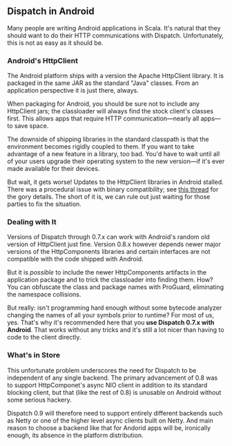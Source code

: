 Dispatch in Android
-------------------

Many people are writing Android applications in Scala. It's natural
that they should want to do their HTTP communications with
Dispatch. Unfortunately, this is not as easy as it should be.

### Android's HttpClient

The Android platform ships with a version the Apache HttpClient
library. It is packaged in the same JAR as the standard "Java"
classes. From an application perspective it is just there, always.

When packaging for Android, you should be sure not to include any
HttpClient jars; the classloader will always find the stock client's
classes first. This allows apps that require HTTP communication—nearly
all apps—to save space.

The downside of shipping libraries in the standard classpath is that
the environment becomes rigidly coupled to them. If you want to take
advantage of a new feature in a library, too bad. You'd have to wait
until all of your users upgrade their operating system to the new
version—if it's ever made available for their devices.

But wait, it gets worse! Updates to the HttpClient libraries in
Android stalled. There was a procedural issue with binary
compatibility; see [this thread][thread] for the gory details. The
short of it is, we can rule out just waiting for those parties to fix
the situation.

[thread]: http://old.nabble.com/HttpClient-in-Android-td27915358.html

### Dealing with It

Versions of Dispatch through 0.7.x can work with Android's random old
version of HttpClient just fine. Version 0.8.x however depends newer
major versions of the HttpComponents libraries and certain interfaces
are not compatible with the code shipped with Android.

But it is *possible* to include the newer HttpComponents artifacts in
the application package and to trick the classloader into finding
them. How? You can obfuscate the class and package names with
ProGuard, eliminating the namespace collisions.

But really: isn't programming hard enough without some bytecode
analyzer changing the names of all your symbols prior to runtime? For
most of us, yes. That's why it's recommended here that you **use
Dispatch 0.7.x with Android**. That works without any tricks and it's
still a lot nicer than having to code to the client directly.

### What's in Store

This unfortunate problem underscores the need for Dispatch to be
independent of any single backend. The primary advancement of 0.8 was
to support HttpComponet's async NIO client in addition to its standard
blocking client, but that (like the rest of 0.8) is unusable on
Android without some serious hackery.

Dispatch 0.9 will therefore need to support entirely different
backends such as Netty or one of the higher level async clients built
on Netty. And main reason to choose a backend like that for Andorid
apps will be, ironically enough, its absence in the platform
distribution.

